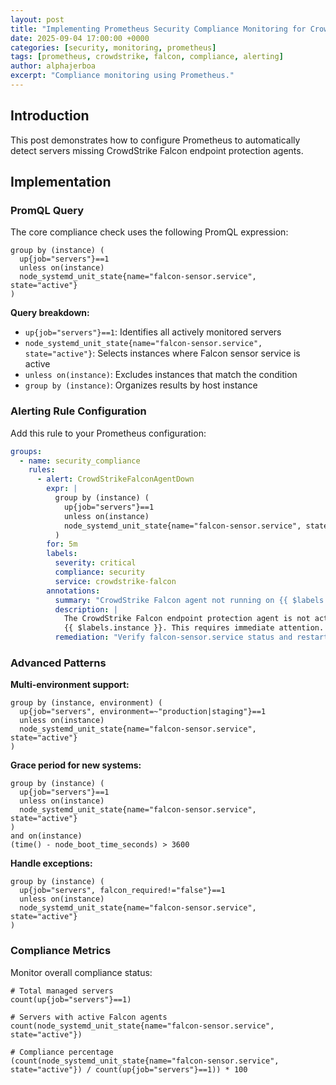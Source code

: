 ```yaml
---
layout: post
title: "Implementing Prometheus Security Compliance Monitoring for CrowdStrike Falcon Agents"
date: 2025-09-04 17:00:00 +0000
categories: [security, monitoring, prometheus]
tags: [prometheus, crowdstrike, falcon, compliance, alerting]
author: alphajerboa
excerpt: "Compliance monitoring using Prometheus."
---
```


## Introduction

This post demonstrates how to configure Prometheus to automatically detect servers missing CrowdStrike Falcon endpoint protection agents.

## Implementation

### PromQL Query

The core compliance check uses the following PromQL expression:

```promql
group by (instance) (
  up{job="servers"}==1 
  unless on(instance) 
  node_systemd_unit_state{name="falcon-sensor.service", state="active"}
)
```

**Query breakdown:**
- `up{job="servers"}==1`: Identifies all actively monitored servers
- `node_systemd_unit_state{name="falcon-sensor.service", state="active"}`: Selects instances where Falcon sensor service is active
- `unless on(instance)`: Excludes instances that match the condition
- `group by (instance)`: Organizes results by host instance

### Alerting Rule Configuration

Add this rule to your Prometheus configuration:

```yaml
groups:
  - name: security_compliance
    rules:
      - alert: CrowdStrikeFalconAgentDown
        expr: |
          group by (instance) (
            up{job="servers"}==1 
            unless on(instance) 
            node_systemd_unit_state{name="falcon-sensor.service", state="active"}
          )
        for: 5m
        labels:
          severity: critical
          compliance: security
          service: crowdstrike-falcon
        annotations:
          summary: "CrowdStrike Falcon agent not running on {{ $labels.instance }}"
          description: |
            The CrowdStrike Falcon endpoint protection agent is not active on 
            {{ $labels.instance }}. This requires immediate attention.
          remediation: "Verify falcon-sensor.service status and restart if necessary"
```


### Advanced Patterns

**Multi-environment support:**
```promql
group by (instance, environment) (
  up{job="servers", environment=~"production|staging"}==1 
  unless on(instance) 
  node_systemd_unit_state{name="falcon-sensor.service", state="active"}
)
```

**Grace period for new systems:**
```promql
group by (instance) (
  up{job="servers"}==1 
  unless on(instance) 
  node_systemd_unit_state{name="falcon-sensor.service", state="active"}
) 
and on(instance) 
(time() - node_boot_time_seconds) > 3600
```

**Handle exceptions:**
```promql
group by (instance) (
  up{job="servers", falcon_required!="false"}==1 
  unless on(instance) 
  node_systemd_unit_state{name="falcon-sensor.service", state="active"}
)
```

### Compliance Metrics

Monitor overall compliance status:

```promql
# Total managed servers
count(up{job="servers"}==1)

# Servers with active Falcon agents
count(node_systemd_unit_state{name="falcon-sensor.service", state="active"})

# Compliance percentage
(count(node_systemd_unit_state{name="falcon-sensor.service", state="active"}) / count(up{job="servers"}==1)) * 100
```
